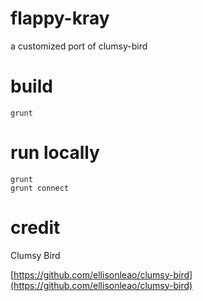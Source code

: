 # flappy-kray
a customized port of clumsy-bird

# build

```
grunt
```

# run locally

```
grunt
grunt connect
```

# credit

Clumsy Bird

[https://github.com/ellisonleao/clumsy-bird](https://github.com/ellisonleao/clumsy-bird)

